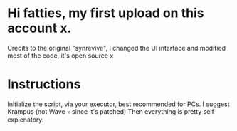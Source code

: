 # Hi fatties, my first upload on this account x.

Credits to the original "synrevive", I changed the UI interface and modified most of the code, it's open source x

# Instructions

Initialize the script, via your executor, best recommended for PCs. I suggest Krampus (not Wave 💀 since it's patched) Then everything is pretty self explenatory.
